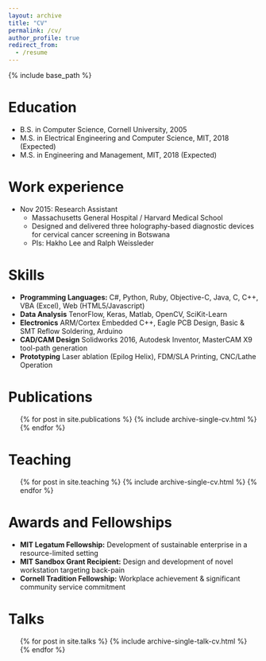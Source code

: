 ```yaml
---
layout: archive
title: "CV"
permalink: /cv/
author_profile: true
redirect_from:
  - /resume
---
```


{% include base_path %}

Education
======
* B.S. in Computer Science, Cornell University, 2005
* M.S. in Electrical Engineering and Computer Science, MIT, 2018 (Expected)
* M.S. in Engineering and Management, MIT, 2018 (Expected)

Work experience
======
* Nov 2015: Research Assistant
  * Massachusetts General Hospital / Harvard Medical School
  * Designed and delivered three holography-based diagnostic devices for cervical cancer screening in Botswana
  * PIs: Hakho Lee and Ralph Weissleder
  
Skills
======
* **Programming Languages:**
  C#, Python, Ruby, Objective-C, Java, C, C++, VBA (Excel), Web (HTML5/Javascript)
* **Data Analysis**
  TenorFlow, Keras, Matlab, OpenCV, SciKit-Learn
* **Electronics**
  ARM/Cortex Embedded C++, Eagle PCB Design, Basic & SMT Reflow Soldering, Arduino
* **CAD/CAM Design**
  Solidworks 2016, Autodesk Inventor, MasterCAM X9 tool-path generation
* **Prototyping**
  Laser ablation (Epilog Helix), FDM/SLA Printing, CNC/Lathe Operation


Publications
======
  <ul>{% for post in site.publications %}
    {% include archive-single-cv.html %}
  {% endfor %}</ul>
  
Teaching
======
  <ul>{% for post in site.teaching %}
    {% include archive-single-cv.html %}
  {% endfor %}</ul>
  
Awards and Fellowships
======
* **MIT Legatum Fellowship:**
  Development of sustainable enterprise in a resource-limited setting
* **MIT Sandbox Grant Recipient:**
  Design and development of novel workstation targeting back-pain
* **Cornell Tradition Fellowship:**
  Workplace achievement & significant community service commitment

  
Talks
======
  <ul>{% for post in site.talks %}
    {% include archive-single-talk-cv.html %}
  {% endfor %}</ul>
  
